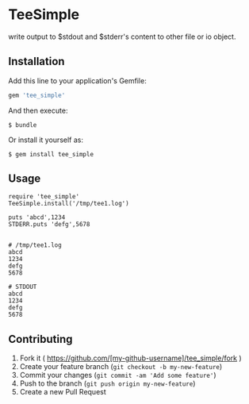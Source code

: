 # TeeSimple

write output to $stdout and $stderr's content to other file or io object.

## Installation

Add this line to your application's Gemfile:

```ruby
gem 'tee_simple'
```

And then execute:

    $ bundle

Or install it yourself as:

    $ gem install tee_simple

## Usage

    require 'tee_simple'
    TeeSimple.install('/tmp/tee1.log')

    puts 'abcd',1234
    STDERR.puts 'defg',5678
    

    # /tmp/tee1.log
    abcd
    1234
    defg
    5678
    
    # STDOUT
    abcd
    1234
    defg
    5678


## Contributing

1. Fork it ( https://github.com/[my-github-username]/tee_simple/fork )
2. Create your feature branch (`git checkout -b my-new-feature`)
3. Commit your changes (`git commit -am 'Add some feature'`)
4. Push to the branch (`git push origin my-new-feature`)
5. Create a new Pull Request
